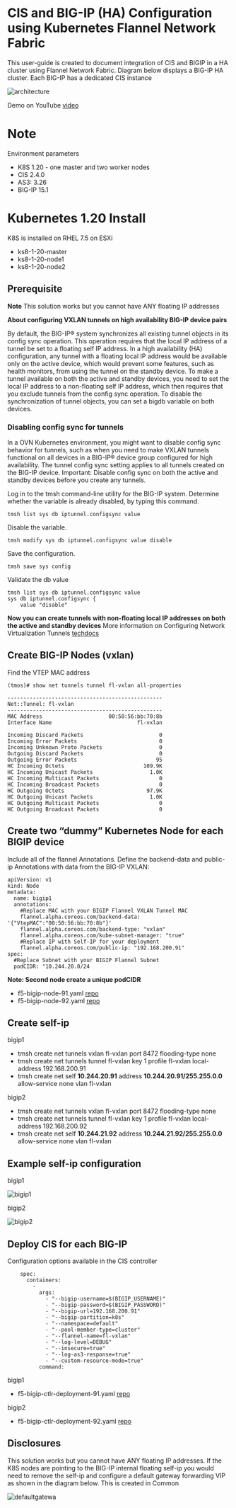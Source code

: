 # CIS and BIG-IP (HA) Configuration using Kubernetes Flannel Network Fabric

This user-guide is created to document integration of CIS and BIGIP in a HA cluster using Flannel Network Fabric. Diagram below displays a BIG-IP HA cluster. Each BIG-IP has a dedicated CIS instance 

![architecture](https://github.com/f5devcentral/f5-cis-docs/blob/main/user_guides/k8s-ha/diagrams/2021-05-19_11-19-07.png)

Demo on YouTube [video](https://www.youtube.com/watch?v=nXvRpBv8V_8)

# Note

Environment parameters

* K8S 1.20 - one master and two worker nodes
* CIS 2.4.0
* AS3: 3.26
* BIG-IP 15.1

# Kubernetes 1.20 Install

K8S is installed on RHEL 7.5 on ESXi

* ks8-1-20-master  
* ks8-1-20-node1
* ks8-1-20-node2

## Prerequisite

**Note** This solution works but you cannot have ANY floating IP addresses

**About configuring VXLAN tunnels on high availability BIG-IP device pairs**

By default, the BIG-IP® system synchronizes all existing tunnel objects in its config sync operation. This operation requires that the local IP address of a tunnel be set to a floating self IP address. In a high availability (HA) configuration, any tunnel with a floating local IP address would be available only on the active device, which would prevent some features, such as health monitors, from using the tunnel on the standby device. To make a tunnel available on both the active and standby devices, you need to set the local IP address to a non-floating self IP address, which then requires that you exclude tunnels from the config sync operation. To disable the synchronization of tunnel objects, you can set a bigdb variable on both devices.

### Disabling config sync for tunnels
In a OVN Kubernetes environment, you might want to disable config sync behavior for tunnels, such as when you need to make VXLAN tunnels functional on all devices in a BIG-IP® device group configured for high availability. The tunnel config sync setting applies to all tunnels created on the BIG-IP device. Important: Disable config sync on both the active and standby devices before you create any tunnels.

Log in to the tmsh command-line utility for the BIG-IP system. Determine whether the variable is already disabled, by typing this command.

    tmsh list sys db iptunnel.configsync value

Disable the variable.

    tmsh modify sys db iptunnel.configsync value disable

Save the configuration.

    tmsh save sys config

Validate the db value

```
tmsh list sys db iptunnel.configsync value
sys db iptunnel.configsync {
    value "disable"
```

**Now you can create tunnels with non-floating local IP addresses on both the active and standby devices** More information on Configuring Network Virtualization Tunnels [techdocs](https://techdocs.f5.com/kb/en-us/products/big-ip_ltm/manuals/product/bigip-tmos-tunnels-ipsec-12-1-0/2.html)

## Create BIG-IP Nodes (vxlan)

Find the VTEP MAC address

```
(tmos)# show net tunnels tunnel fl-vxlan all-properties

-------------------------------------------------
Net::Tunnel: fl-vxlan
-------------------------------------------------
MAC Address                     00:50:56:bb:70:8b
Interface Name                           fl-vxlan

Incoming Discard Packets                        0
Incoming Error Packets                          0
Incoming Unknown Proto Packets                  0
Outgoing Discard Packets                        0
Outgoing Error Packets                         95
HC Incoming Octets                         109.9K
HC Incoming Unicast Packets                  1.0K
HC Incoming Multicast Packets                   0
HC Incoming Broadcast Packets                   0
HC Outgoing Octets                          97.9K
HC Outgoing Unicast Packets                  1.0K
HC Outgoing Multicast Packets                   0
HC Outgoing Broadcast Packets                   0
```

## Create two “dummy” Kubernetes Node for each BIGIP device

Include all of the flannel Annotations. Define the backend-data and public-ip Annotations with data from the BIG-IP VXLAN:

```
apiVersion: v1
kind: Node
metadata:
  name: bigip1
  annotations:
    #Replace MAC with your BIGIP Flannel VXLAN Tunnel MAC
    flannel.alpha.coreos.com/backend-data: '{"VtepMAC":"00:50:56:bb:70:8b"}'
    flannel.alpha.coreos.com/backend-type: "vxlan"
    flannel.alpha.coreos.com/kube-subnet-manager: "true"
    #Replace IP with Self-IP for your deployment
    flannel.alpha.coreos.com/public-ip: "192.168.200.91"
spec:
  #Replace Subnet with your BIGIP Flannel Subnet
  podCIDR: "10.244.20.0/24
```

**Note: Second node create a unique podCIDR**

* f5-bigip-node-91.yaml [repo](https://github.com/f5devcentral/f5-cis-docs/blob/main/user_guides/k8s-ha/big-ip-91/f5-bigip-node-91.yaml)
* f5-bigip-node-92.yaml [repo](https://github.com/f5devcentral/f5-cis-docs/blob/main/user_guides/k8s-ha/big-ip-92/f5-bigip-node-92.yaml)

## Create self-ip

bigip1

* tmsh create net tunnels vxlan fl-vxlan port 8472 flooding-type none
* tmsh create net tunnels tunnel fl-vxlan key 1 profile fl-vxlan local-address 192.168.200.91
* tmsh create net self **10.244.20.91** address **10.244.20.91/255.255.0.0** allow-service none vlan fl-vxlan

bigip2

* tmsh create net tunnels vxlan fl-vxlan port 8472 flooding-type none
* tmsh create net tunnels tunnel fl-vxlan key 1 profile fl-vxlan local-address 192.168.200.92
* tmsh create net self **10.244.21.92** address **10.244.21.92/255.255.0.0** allow-service none vlan fl-vxlan

## Example self-ip configuration

bigip1

![bigip1](https://github.com/f5devcentral/f5-cis-docs/blob/main/user_guides/k8s-ha/diagrams/2021-04-13_10-08-15.png)

bigip2

![bigip2](https://github.com/f5devcentral/f5-cis-docs/blob/main/user_guides/k8s-ha/diagrams/2021-04-13_10-10-04.png)

## Deploy CIS for each BIG-IP

Configuration options available in the CIS controller
```
    spec: 
      containers: 
        - 
          args: 
            - "--bigip-username=$(BIGIP_USERNAME)"
            - "--bigip-password=$(BIGIP_PASSWORD)"
            - "--bigip-url=192.168.200.91"
            - "--bigip-partition=k8s"
            - "--namespace=default"
            - "--pool-member-type=cluster"
            - "--flannel-name=fl-vxlan"
            - "--log-level=DEBUG"
            - "--insecure=true"
            - "--log-as3-response=true"
            - "--custom-resource-mode=true"
          command: 
```

bigip1
* f5-bigip-ctlr-deployment-91.yaml [repo](https://github.com/f5devcentral/f5-cis-docs/blob/main/user_guides/k8s-ha/big-ip-91/f5-bigip-ctlr-deployment-91.yaml)

bigip2
* f5-bigip-ctlr-deployment-92.yaml [repo](https://github.com/f5devcentral/f5-cis-docs/blob/main/user_guides/k8s-ha/big-ip-92/f5-bigip-ctlr-deployment-92.yaml)

## Disclosures

This solution works but you cannot have ANY floating IP addresses. If the K8S nodes are pointing to the BIG-IP internal floating self-ip you would need to remove the self-ip and configure a default gateway forwarding VIP as shown in the diagram below. This is created in Common
 
 ![defaultgatewa](https://github.com/f5devcentral/f5-cis-docs/blob/main/user_guides/k8s-ha/diagrams/2021-04-13_13-17-33.png)